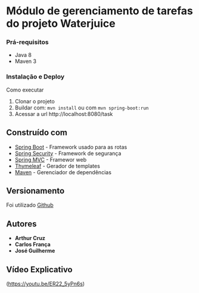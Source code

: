 # Módulo de gerenciamento de tarefas do projeto Waterjuice


### Prá-requisitos

* Java 8
* Maven 3

### Instalação e Deploy

Como executar

1. Clonar o projeto
2. Buildar com: `mvn install` ou com `mvn spring-boot:run`
3. Acessar a url http://localhost:8080/task

## Construído com

* [Spring Boot](https://spring.io/projects/spring-boot) - Framework usado para as rotas
* [Spring Security](https://spring.io/projects/spring-security) - Framework de segurança
* [Spring MVC]( ) - Framewor web
* [Thymeleaf](https://www.thymeleaf.org/) - Gerador de templates
* [Maven](https://maven.apache.org/) - Gerenciador de dependências


## Versionamento
Foi utilizado [Github](https://github.com) 

## Autores

* **Arthur Cruz**
* **Carlos França**
* **José Guilherme**

## Vídeo Explicativo
(https://youtu.be/ER22_5yPn6s)
